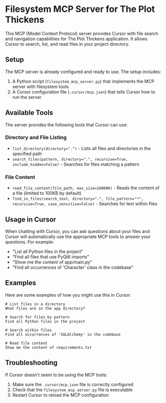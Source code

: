 # Filesystem MCP Server for The Plot Thickens

This MCP (Model Context Protocol) server provides Cursor with file search and navigation capabilities for The Plot Thickens application. It allows Cursor to search, list, and read files in your project directory.

## Setup

The MCP server is already configured and ready to use. The setup includes:

1. A Python script (`filesystem_mcp_server.py`) that implements the MCP server with filesystem tools
2. A Cursor configuration file (`.cursor/mcp.json`) that tells Cursor how to run the server

## Available Tools

The server provides the following tools that Cursor can use:

### Directory and File Listing

- `list_directory(directory=".")` - Lists all files and directories in the specified path
- `search_files(pattern, directory=".", recursive=True, include_hidden=False)` - Searches for files matching a pattern

### File Content

- `read_file_content(file_path, max_size=100000)` - Reads the content of a file (limited to 100KB by default)
- `find_in_files(search_text, directory=".", file_pattern="*", recursive=True, case_sensitive=False)` - Searches for text within files

## Usage in Cursor

When chatting with Cursor, you can ask questions about your files and Cursor will automatically use the appropriate MCP tools to answer your questions. For example:

- "List all Python files in the project"
- "Find all files that use PyQt6 imports"
- "Show me the content of app/main.py"
- "Find all occurrences of 'Character' class in the codebase"

## Examples

Here are some examples of how you might use this in Cursor:

```
# List files in a directory
What files are in the app directory?

# Search for files by pattern
Find all Python files in the project

# Search within files
Find all occurrences of 'SQLAlchemy' in the codebase

# Read file content
Show me the content of requirements.txt
```

## Troubleshooting

If Cursor doesn't seem to be using the MCP tools:

1. Make sure the `.cursor/mcp.json` file is correctly configured
2. Check that the `filesystem_mcp_server.py` file is executable
3. Restart Cursor to reload the MCP configuration
